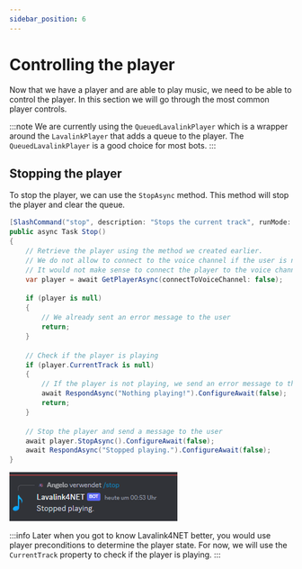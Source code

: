 ```yaml
---
sidebar_position: 6
---
```


# Controlling the player

Now that we have a player and are able to play music, we need to be able to control the player. In this section we will go through the most common player controls.

:::note
We are currently using the `QueuedLavalinkPlayer` which is a wrapper around the `LavalinkPlayer` that adds a queue to the player. The `QueuedLavalinkPlayer` is a good choice for most bots.
:::

## Stopping the player

To stop the player, we can use the `StopAsync` method. This method will stop the player and clear the queue.

```csharp
[SlashCommand("stop", description: "Stops the current track", runMode: RunMode.Async)]
public async Task Stop()
{
    // Retrieve the player using the method we created earlier.
    // We do not allow to connect to the voice channel if the user is not connected.
    // It would not make sense to connect the player to the voice channel, only to stop it.
    var player = await GetPlayerAsync(connectToVoiceChannel: false);

    if (player is null)
    {
        // We already sent an error message to the user
        return;
    }

    // Check if the player is playing
    if (player.CurrentTrack is null)
    {
        // If the player is not playing, we send an error message to the user
        await RespondAsync("Nothing playing!").ConfigureAwait(false);
        return;
    }

    // Stop the player and send a message to the user
    await player.StopAsync().ConfigureAwait(false);
    await RespondAsync("Stopped playing.").ConfigureAwait(false);
}
```

![Stop player discord message](../../static/images/introduction/stop-player.png)

:::info
Later when you got to know Lavalink4NET better, you would use player preconditions to determine the player state. For now, we will use the `CurrentTrack` property to check if the player is playing.
:::
